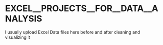 # EXCEL__PROJECTS__FOR__DATA__ANALYSIS
I usually upload Excel Data files here  before and after cleaning and visualizing it 
